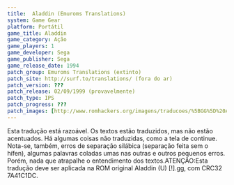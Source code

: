 ```yaml
---
title:  Aladdin (Emuroms Translations)
system: Game Gear
platform: Portátil
game_title: Aladdin
game_category: Ação
game_players: 1
game_developer: Sega
game_publisher: Sega
game_release_date: 1994
patch_group: Emuroms Translations (extinto)
patch_site: http://surf.to/translations/ (fora do ar)
patch_version: ???
patch_release: 02/09/1999 (provavelmente)
patch_type: IPS
patch_progress: ???
patch_images: [http://www.romhackers.org/imagens/traducoes/%5BGG%5D%20Aladdin%20-%20Emuroms%20-%201.png,http://www.romhackers.org/imagens/traducoes/%5BGG%5D%20Aladdin%20-%20Emuroms%20-%202.png,http://www.romhackers.org/imagens/traducoes/%5BGG%5D%20Aladdin%20-%20Emuroms%20-%203.png]
---
```

Esta tradução está razoável. Os textos estão traduzidos, mas não estão acentuados. Há algumas coisas não traduzidas, como a tela de continue. Nota-se, também, erros de separação silábica (separação feita sem o hífen), algumas palavras coladas umas nas outras e outros pequenos erros. Porém, nada que atrapalhe o entendimento dos textos.ATENÇÃO:Esta tradução deve ser aplicada na ROM original Aladdin (U) [!].gg, com CRC32 7A41C1DC.